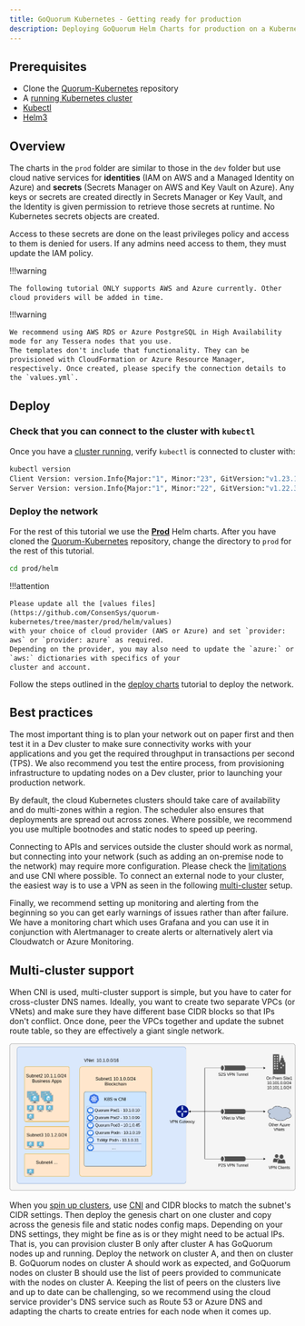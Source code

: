 ```yaml
---
title: GoQuorum Kubernetes - Getting ready for production
description: Deploying GoQuorum Helm Charts for production on a Kubernetes cluster
---
```


## Prerequisites

* Clone the [Quorum-Kubernetes](https://github.com/ConsenSys/quorum-kubernetes) repository
* A [running Kubernetes cluster](./create-cluster.md)
* [Kubectl](https://kubernetes.io/docs/tasks/tools/)
* [Helm3](https://helm.sh/docs/intro/install/)

## Overview

The charts in the `prod` folder are similar to those in the `dev` folder but use cloud native services for
**identities** (IAM on AWS and a Managed Identity on Azure) and **secrets** (Secrets Manager on AWS and Key Vault on
Azure). Any keys or secrets are created directly in Secrets Manager or Key Vault, and the Identity is given permission to
retrieve those secrets at runtime. No Kubernetes secrets objects are created.

Access to these secrets are done on the least privileges policy and access to them is denied for
users. If any admins need access to them, they must update the IAM policy.

!!!warning

    The following tutorial ONLY supports AWS and Azure currently. Other cloud providers will be added in time.

!!!warning

    We recommend using AWS RDS or Azure PostgreSQL in High Availability mode for any Tessera nodes that you use.
    The templates don't include that functionality. They can be provisioned with CloudFormation or Azure Resource Manager,
    respectively. Once created, please specify the connection details to the `values.yml`.

## Deploy

### Check that you can connect to the cluster with `kubectl`

Once you have a [cluster running](./create-cluster.md), verify `kubectl` is connected to cluster with:

```bash
kubectl version
Client Version: version.Info{Major:"1", Minor:"23", GitVersion:"v1.23.1", GitCommit:"86ec240af8cbd1b60bcc4c03c20da9b98005b92e", GitTreeState:"clean", BuildDate:"2021-12-16T11:41:01Z", GoVersion:"go1.17.5", Compiler:"gc", Platform:"linux/amd64"}
Server Version: version.Info{Major:"1", Minor:"22", GitVersion:"v1.22.3", GitCommit:"c92036820499fedefec0f847e2054d824aea6cd1", GitTreeState:"clean", BuildDate:"2021-10-27T18:35:25Z", GoVersion:"go1.16.9", Compiler:"gc", Platform:"linux/amd64"}
```

### Deploy the network

For the rest of this tutorial we use the **[Prod](https://github.com/ConsenSys/quorum-kubernetes/tree/master/prod)**
Helm charts. After you have cloned the [Quorum-Kubernetes](https://github.com/ConsenSys/quorum-kubernetes) repository,
change the directory to `prod` for the rest of this tutorial.

```bash
cd prod/helm
```

!!!attention

    Please update all the [values files](https://github.com/ConsenSys/quorum-kubernetes/tree/master/prod/helm/values)
    with your choice of cloud provider (AWS or Azure) and set `provider: aws` or `provider: azure` as required.
    Depending on the provider, you may also need to update the `azure:` or `aws:` dictionaries with specifics of your
    cluster and account.

Follow the steps outlined in the [deploy charts](./deploy-charts.md) tutorial to deploy the network.

## Best practices

The most important thing is to plan your network out on paper first and then test it in a Dev cluster to make sure
connectivity works with your applications and you get the required throughput in transactions per second (TPS).
We also recommend you test the entire process, from provisioning infrastructure to updating nodes on a
Dev cluster, prior to launching your production network.

By default, the cloud Kubernetes clusters should take care of availability and do multi-zones within a region.
The scheduler also ensures that deployments are spread out across zones.
Where possible, we recommend you use multiple bootnodes and static nodes to speed up peering.

Connecting to APIs and services outside the cluster should work as normal, but connecting into your network (such as
adding an on-premise node to the network) may require more configuration.
Please check the [limitations](index.md#limitations) and use CNI where possible.
To connect an external node to your cluster, the easiest way is to use a VPN as seen in the
following [multi-cluster](#multi-cluster-support) setup.

Finally, we recommend setting up monitoring and alerting from the beginning so you can get early warnings of issues
rather than after failure.
We have a monitoring chart which uses Grafana and you can use it in conjunction with Alertmanager to create alerts or
alternatively alert via Cloudwatch or Azure Monitoring.

## Multi-cluster support

When CNI is used, multi-cluster support is simple, but you have to cater for cross-cluster DNS names.
Ideally, you want to create two separate VPCs (or VNets) and make sure they have different base CIDR blocks so that IPs
don't conflict.
Once done, peer the VPCs together and update the subnet route table, so they are effectively a giant single network.

![multi-cluster](../../images/kubernetes/cni_peering.png)

When you [spin up clusters](./create-cluster.md), use [CNI](index.md#limitations) and CIDR blocks to match the
subnet's CIDR settings.
Then deploy the genesis chart on one cluster and copy across the genesis file and static nodes config maps.
Depending on your DNS settings, they might be fine as is or they might need to be actual IPs.
That is, you can provision cluster B only after cluster A has GoQuorum nodes up and running.
Deploy the network on cluster A, and then on cluster B.
GoQuorum nodes on cluster A should work as expected, and GoQuorum nodes on cluster B should use the list of peers provided to
communicate with the nodes on cluster A.
Keeping the list of peers on the clusters live and up to date can be challenging, so we recommend using the cloud
service provider's DNS service such as Route 53 or Azure DNS and adapting the charts to create entries for each node
when it comes up.
